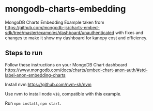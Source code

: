 # mongodb-charts-embedding
MongoDB Charts Embedding Example taken from https://github.com/mongodb-js/charts-embed-sdk/tree/master/examples/dashboard/unauthenticated with fixes and changes to make it show my dashboard for kanopy cost and efficiency.

## Steps to run
Follow these instructions on your MongoDB Chart dashboard https://www.mongodb.com/docs/charts/embed-chart-anon-auth/#std-label-anon-embedding-charts

Install nvm https://github.com/nvm-sh/nvm

Use nvm to install node `v18`, compatible with this example.

Run `npm install`, `npm start`.
